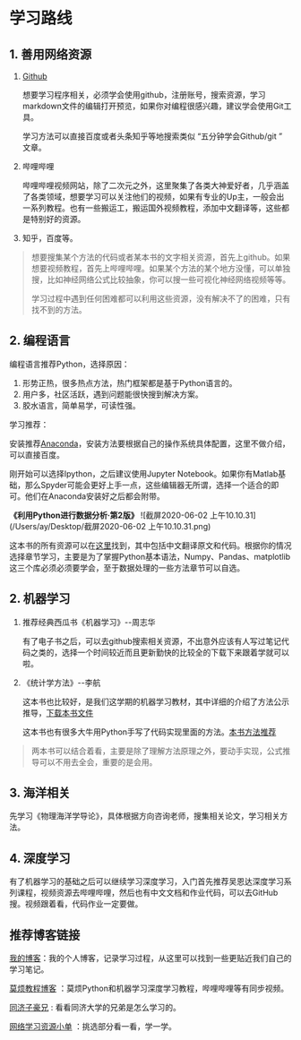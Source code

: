 # 学习路线

## 1. 善用网络资源

1. [Github](https://github.com/)

   想要学习程序相关，必须学会使用github，注册账号，搜索资源，学习markdown文件的编辑打开预览，如果你对编程很感兴趣，建议学会使用Git工具。

   学习方法可以直接百度或者头条知乎等地搜索类似 “五分钟学会Github/git ” 文章。

2. 哔哩哔哩

   哔哩哔哩视频网站，除了二次元之外，这里聚集了各类大神爱好者，几乎涵盖了各类领域，想要学习可以关注他们的视频，如果有专业的Up主，一般会出一系列教程。也有一些搬运工，搬运国外视频教程，添加中文翻译等，这些都是特别好的资源。

3. 知乎，百度等。

> 想要搜集某个方法的代码或者某本书的文字相关资源，首先上github。如果想要视频教程，首先上哔哩哔哩。如果某个方法的某个地方没懂，可以单独搜，比如神经网络公式比较抽象，你可以搜一些可视化神经网络视频等等。
>
> 学习过程中遇到任何困难都可以利用这些资源，没有解决不了的困难，只有找不到的方法。

## 2. 编程语言

编程语言推荐Python，选择原因：

1. 形势正热，很多热点方法，热门框架都是基于Python语言的。
2. 用户多，社区活跃，遇到问题能很快搜到解决方案。
3. 胶水语言，简单易学，可读性强。

学习推荐：

安装推荐[Anaconda](https://www.anaconda.com/)，安装方法要根据自己的操作系统具体配置，这里不做介绍，可以直接百度。

刚开始可以选择Ipython，之后建议使用Jupyter Notebook。如果你有Matlab基础，那么Spyder可能会更好上手一点，这些编辑器无所谓，选择一个适合的即可。他们在Anaconda安装好之后都会附带。

**《利用Python进行数据分析·第2版》**
![截屏2020-06-02 上午10.10.31](/Users/ay/Desktop/截屏2020-06-02 上午10.10.31.png)

这本书的所有资源可以在[这里](https://github.com/iamseancheney/python_for_data_analysis_2nd_chinese_version)找到，其中包括中文翻译原文和代码。根据你的情况选择章节学习，主要是为了掌握Python基本语法，Numpy、Pandas、matplotlib这三个库必须必须要学会，至于数据处理的一些方法章节可以自选。



## 2. 机器学习

1. 推荐经典西瓜书《机器学习》--周志华

   有了电子书之后，可以去github搜索相关资源，不出意外应该有人写过笔记代码之类的，选择一个时间较近而且更新勤快的比较全的下载下来跟着学就可以啦。

2. 《统计学方法》--李航

   这本书也比较好，是我们这学期的机器学习教材，其中详细的介绍了方法公示推导，[下载本书文件](https://www.jianguoyun.com/p/DXBFdHYQ9c2ACBju554D)

   这本书也有很多大牛用Python手写了代码实现里面的方法。[本书方法推荐](https://github.com/search?q=%E7%BB%9F%E8%AE%A1%E6%96%B9%E6%B3%95)

>两本书可以结合着看，主要是除了理解方法原理之外，要动手实现，公式推导可以不用去全会，重要的是会用。

## 3. 海洋相关

先学习《物理海洋学导论》，具体根据方向咨询老师，搜集相关论文，学习相关方法。

## 4. 深度学习

有了机器学习的基础之后可以继续学习深度学习，入门首先推荐吴恩达深度学习系列课程，视频资源去哔哩哔哩，然后也有中文文档和作业代码，可以去GitHub搜。视频跟着看，代码作业一定要做。

## 推荐博客链接

[我的博客](https://www.angyi.online/)：我的个人博客，记录学习过程，从这里可以找到一些更贴近我们自己的学习笔记。

[莫烦教程博客](https://morvanzhou.github.io/tutorials/) ：莫烦Python和机器学习深度学习教程，哔哩哔哩等有同步视频。

[同济子豪兄](https://space.bilibili.com/1900783?spm_id_from=333.788.b_765f7570696e666f.1) : 看看同济大学的兄弟是怎么学习的。

[网络学习资源小单](https://www.csdn.net/gather_21/MtTaggxsNjg3Mi1ibG9n.html) ：挑选部分看一看，学一学。

